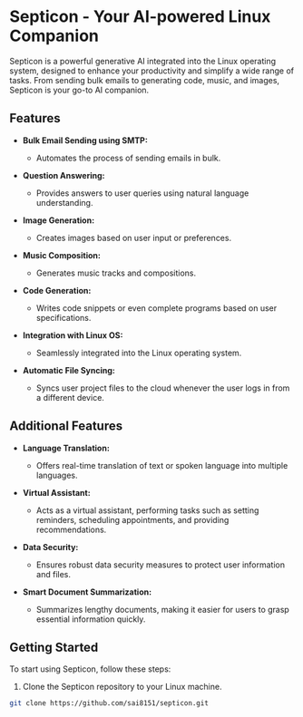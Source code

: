 # Septicon - Your AI-powered Linux Companion

Septicon is a powerful generative AI integrated into the Linux operating system, designed to enhance your productivity and simplify a wide range of tasks. From sending bulk emails to generating code, music, and images, Septicon is your go-to AI companion.

## Features

- **Bulk Email Sending using SMTP:**
  - Automates the process of sending emails in bulk.

- **Question Answering:**
  - Provides answers to user queries using natural language understanding.

- **Image Generation:**
  - Creates images based on user input or preferences.

- **Music Composition:**
  - Generates music tracks and compositions.

- **Code Generation:**
  - Writes code snippets or even complete programs based on user specifications.

- **Integration with Linux OS:**
  - Seamlessly integrated into the Linux operating system.

- **Automatic File Syncing:**
  - Syncs user project files to the cloud whenever the user logs in from a different device.

## Additional Features

- **Language Translation:**
  - Offers real-time translation of text or spoken language into multiple languages.

- **Virtual Assistant:**
  - Acts as a virtual assistant, performing tasks such as setting reminders, scheduling appointments, and providing recommendations.

- **Data Security:**
  - Ensures robust data security measures to protect user information and files.

- **Smart Document Summarization:**
  - Summarizes lengthy documents, making it easier for users to grasp essential information quickly.

## Getting Started

To start using Septicon, follow these steps:

1. Clone the Septicon repository to your Linux machine.

```bash
git clone https://github.com/sai8151/septicon.git
